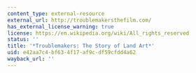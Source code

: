 ```yaml
---
content_type: external-resource
external_url: http://troublemakersthefilm.com/
has_external_license_warning: true
license: https://en.wikipedia.org/wiki/All_rights_reserved
status: ''
title: '*Troublemakers: The Story of Land Art*'
uid: e42aa7c4-bf63-4f17-af9c-df59cfdd4a62
wayback_url: ''
---
```

